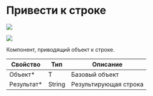 # Привести к строке

![](../../../resources/basic/data/data_strings/image-(100)-(1)-(1)-(1)-(1)-(1)-(1)-(1)-(2)-(250).png)

![](../../../resources/basic/data/data_strings/image-(451).png)

Компонент, приводящий объект к строке.

| Свойство    | Тип    | Описание              |
| ----------- | ------ | --------------------- |
| Объект\*    | T      | Базовый объект        |
| Результат\* | String | Результирующая строка |

